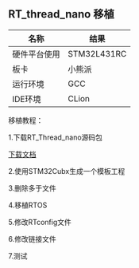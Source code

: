 ## RT_thread_nano 移植

| 名称     | 结果          |
|--------|-------------|
| 硬件平台使用 | STM32L431RC |
| 板卡     | 小熊派         |
| 运行环境   | GCC         |
| IDE环境  | CLion       |

移植教程：

1.下载RT_Thread_nano源码包

[下载文档](https://gitee.com/paopaozhi/rtthread_stm32l431/blob/main/Doc/Download.md)

2.使用STM32Cubx生成一个模板工程

3.删除多于文件

4.移植RTOS

5.修改RTconfig文件

6.修改链接文件

7.测试